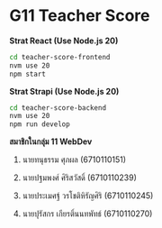 # G11 Teacher Score

**Strat React (Use Node.js 20)**

```bash
cd teacher-score-frontend
nvm use 20
npm start
```

**Strat Strapi (Use Node.js 20)**

```bash
cd teacher-score-backend
nvm use 20
npm run develop
```

**สมาชิกในกลุ่ม 11 WebDev**

1. นายทนุธรรม ศุภผล (6710110151)

2. นายปฐมพงศ์ ศิริสวัสดิ์ (6710110239)

3. นายประเมศฐ์ วรโชติหิรัญศิริ (6710110245)

4. นายปุรัสกร เกียรติ์นนทพัทธ์ (6710110270)
